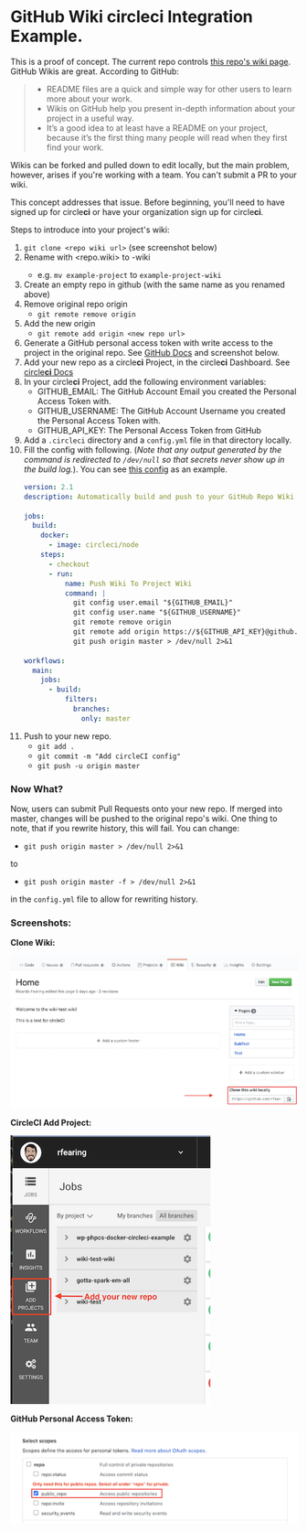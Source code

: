 # GitHub Wiki circle**ci** Integration Example.

This is a proof of concept. The current repo controls [this repo's wiki page](https://github.com/rfearing/wiki-test/wiki). GitHub Wikis are great. According to GitHub:

>  - README files are a quick and simple way for other users to learn more about your work.
>  - Wikis on GitHub help you present in-depth information about your project in a useful way.
>  - It’s a good idea to at least have a README on your project, because it’s the first thing many people will read when they first find your work.

Wikis can be forked and pulled down to edit locally, but the main problem, however, arises if you're working with a team. You can't submit a PR to your wiki.

This concept addresses that issue. Before beginning, you'll need to have signed up for circle**ci** or have your organization sign up for circle**ci**.

Steps to introduce into your project's wiki:

1. `git clone <repo wiki url>` (see screenshot below)
1. Rename with <repo.wiki> to <name-of-repo>-wiki
    - e.g. `mv example-project` to `example-project-wiki`
1. Create an empty repo in github (with the same name as you renamed above)
1. Remove original repo origin
    - `git remote remove origin`
1. Add the new origin
    - `git remote add origin <new repo url>`
1. Generate a GitHub personal access token with write access to the project in the original repo. See [GitHub Docs](https://help.github.com/en/enterprise/2.17/user/github/authenticating-to-github/creating-a-personal-access-token-for-the-command-line) and screenshot below.
1. Add your new repo as a circle**ci** Project, in the circle**ci** Dashboard. See [circle**ci** Docs](https://circleci.com/docs/enterprise/quick-start/)
1. In your circle**ci** Project, add the following environment variables:
    - GITHUB_EMAIL: The GitHub Account Email you created the Personal Access Token with.
    - GITHUB_USERNAME: The GitHub Account Username you created the Personal Access Token with.
    - GITHUB_API_KEY: The Personal Access Token from GitHub
1. Add a `.circleci` directory and a `config.yml` file in that directory locally.
1. Fill the config with following. (*Note that any output generated by the command is redirected to `/dev/null` so that secrets never show up in the build log.*). You can see [this config](https://github.com/rfearing/wiki-test-wiki/tree/master/.circleci) as an example.
    ```yaml
    version: 2.1
    description: Automatically build and push to your GitHub Repo Wiki

    jobs:
      build:
        docker:
          - image: circleci/node
        steps:
          - checkout
          - run:
              name: Push Wiki To Project Wiki
              command: |
                git config user.email "${GITHUB_EMAIL}"
                git config user.name "${GITHUB_USERNAME}"
                git remote remove origin
                git remote add origin https://${GITHUB_API_KEY}@github.com/<github-username>/<original-repo-wiki.git> > /dev/null 2>&1
                git push origin master > /dev/null 2>&1

    workflows:
      main:
        jobs:
          - build:
              filters:
                branches:
                  only: master
    ```
1. Push to your new repo.
    - `git add .`
    - `git commit -m "Add circleCI config"`
    - `git push -u origin master`

### Now What?
Now, users can submit Pull Requests onto your new repo. If merged into master, changes will be pushed to the original repo's wiki. One thing to note, that if you rewrite history, this will fail. You can change:
  - `git push origin master > /dev/null 2>&1`

to

  - `git push origin master -f > /dev/null 2>&1`

in the `config.yml` file to allow for rewriting history.


### Screenshots:

**Clone Wiki:**
<p><img alt="Screenshot of Wiki Clone" src="images/clone-locally.png"></p>

**CircleCI Add Project:**
<p><img alt="Screenshot of adding circleCI project" src="images/circle-ci.png"></p>

**GitHub Personal Access Token:**
<p><img alt="Screenshot of adding personal access token" src="images/github-repo.png"></p>